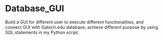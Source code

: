 # Database_GUI
Build a GUI for different user to execute different functionalities, and connect GUI with Gatech.edu database, achieve different purpose by using SQL statements in my Python script.

